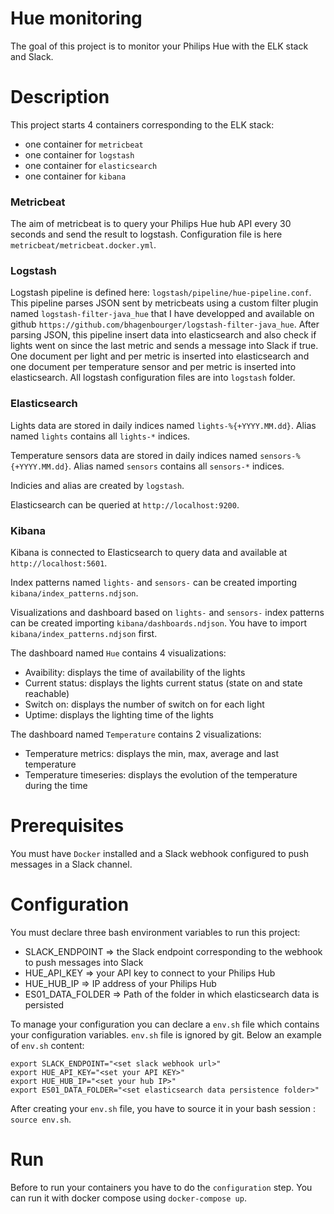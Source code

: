 # Hue monitoring
The goal of this project is to monitor your Philips Hue with the ELK stack and Slack.

# Description
This project starts 4 containers corresponding to the ELK stack:
- one container for `metricbeat`
- one container for `logstash` 
- one container for `elasticsearch`
- one container for `kibana`

### Metricbeat
The aim of metricbeat is to query your Philips Hue hub API every 30 seconds and send the result to logstash.
Configuration file is here `metricbeat/metricbeat.docker.yml`.

### Logstash
Logstash pipeline is defined here: `logstash/pipeline/hue-pipeline.conf`. This pipeline parses JSON sent by metricbeats using a custom filter plugin named `logstash-filter-java_hue` that I have developped and available on github `https://github.com/bhagenbourger/logstash-filter-java_hue`. After parsing JSON, this pipeline insert data into elasticsearch and also check if lights went on since the last metric and sends a message into Slack if true. One document per light and per metric is inserted into elasticsearch and one document per temperature sensor and per metric is inserted into elasticsearch.
All logstash configuration files are into `logstash` folder.

### Elasticsearch
Lights data are stored in daily indices named `lights-%{+YYYY.MM.dd}`. Alias named `lights` contains all `lights-*` indices.

Temperature sensors data are stored in daily indices named `sensors-%{+YYYY.MM.dd}`. Alias named `sensors` contains all `sensors-*` indices.

Indicies and alias are created by `logstash`.

Elasticsearch can be queried at `http://localhost:9200`.

### Kibana
Kibana is connected to Elasticsearch to query data and available at `http://localhost:5601`.

Index patterns named `lights-` and `sensors-` can be created importing `kibana/index_patterns.ndjson`.

Visualizations and dashboard based on `lights-` and `sensors-` index patterns can be created importing `kibana/dashboards.ndjson`. You have to import `kibana/index_patterns.ndjson` first. 

The dashboard named `Hue` contains 4 visualizations:

- Avaibility: displays the time of availability of the lights
- Current status: displays the lights current status (state on and state reachable)
- Switch on: displays the number of switch on for each light
- Uptime: displays the lighting time of the lights

The dashboard named `Temperature` contains 2 visualizations:

- Temperature metrics: displays the min, max, average and last temperature
- Temperature timeseries: displays the evolution of the temperature during the time

# Prerequisites
You must have `Docker` installed and a Slack webhook configured to push messages in a Slack channel.

# Configuration
You must declare three bash environment variables to run this project:
- SLACK_ENDPOINT => the Slack endpoint corresponding to the webhook to push messages into Slack
- HUE_API_KEY => your API key to connect to your Philips Hub
- HUE_HUB_IP => IP address of your Philips Hub
- ES01_DATA_FOLDER => Path of the folder in which elasticsearch data is persisted

To manage your configuration you can declare a `env.sh` file which contains your configuration variables. `env.sh` file is ignored by git. 
Below an example of `env.sh` content:
```
export SLACK_ENDPOINT="<set slack webhook url>"
export HUE_API_KEY="<set your API KEY>"
export HUE_HUB_IP="<set your hub IP>"
export ES01_DATA_FOLDER="<set elasticsearch data persistence folder>"
```

After creating your `env.sh` file, you have to source it in your bash session : `source env.sh`.

# Run
Before to run your containers you have to do the `configuration` step.
You can run it with docker compose using `docker-compose up`. 